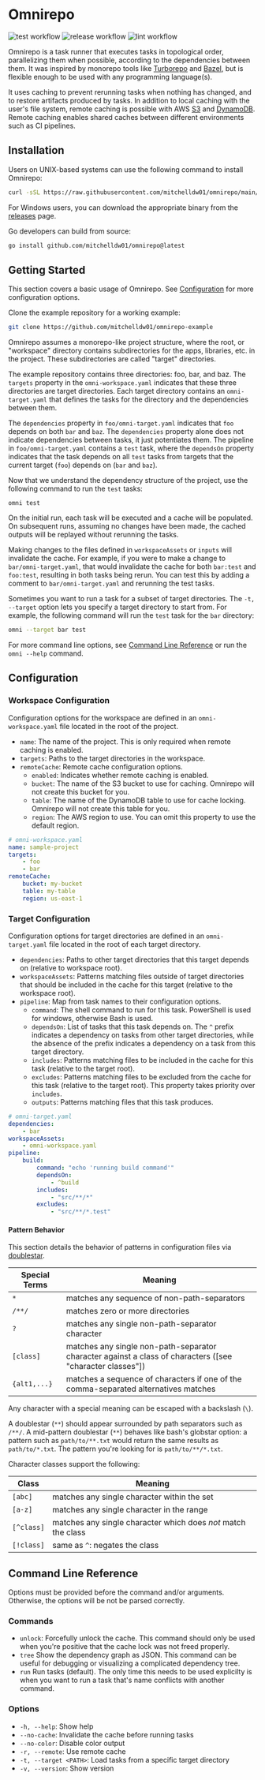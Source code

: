 # Omnirepo

![test workflow](https://github.com/mitchelldw01/omnirepo/actions/workflows/test.yaml/badge.svg)
![release workflow](https://github.com/mitchelldw01/omnirepo/actions/workflows/release.yaml/badge.svg)
![lint workflow](https://github.com/mitchelldw01/omnirepo/actions/workflows/lint.yaml/badge.svg)

Omnirepo is a task runner that executes tasks in topological order, parallelizing them when possible, according to the dependencies between them. It was inspired by monorepo tools like [Turborepo](https://turbo.build/repo) and [Bazel](https://bazel.build), but is flexible enough to be used with any programming language(s).

It uses caching to prevent rerunning tasks when nothing has changed, and to restore artifacts produced by tasks. In addition to local caching with the user's file system, remote caching is possible with AWS [S3](https://aws.amazon.com/s3/) and [DynamoDB](https://aws.amazon.com/dynamodb/). Remote caching enables shared caches between different environments such as CI pipelines.

## Installation

Users on UNIX-based systems can use the following command to install Omnirepo:

```sh
curl -sSL https://raw.githubusercontent.com/mitchelldw01/omnirepo/main/install.sh | sh
```

For Windows users, you can download the appropriate binary from the [releases](https://github.com/mitchelldw01/omnirepo/releases) page.

Go developers can build from source:

```sh
go install github.com/mitchelldw01/omnirepo@latest
```

## Getting Started

This section covers a basic usage of Omnirepo. See [Configuration](#configuration) for more configuration options.

Clone the example repository for a working example:

```sh
git clone https://github.com/mitchelldw01/omnirepo-example
```

Omnirepo assumes a monorepo-like project structure, where the root, or "workspace" directory contains subdirectories for the apps, libraries, etc. in the project. These subdirectories are called "target" directories.

The example repository contains three directories: foo, bar, and baz. The `targets` property in the `omni-workspace.yaml` indicates that these three directories are target directories. Each target directory contains an `omni-target.yaml` that defines the tasks for the directory and the dependencies between them.

The `dependencies` property in `foo/omni-target.yaml` indicates that `foo` depends on both `bar` and `baz`. The `dependencies` property alone does not indicate dependencies between tasks, it just potentiates them. The pipeline in `foo/omni-target.yaml` contains a `test` task, where the `dependsOn` property indicates that the task depends on all `test` tasks from targets that the current target (`foo`) depends on (`bar` and `baz`).

Now that we understand the dependency structure of the project, use the following command to run the `test` tasks:

```
omni test
```

On the initial run, each task will be executed and a cache will be populated. On subsequent runs, assuming no changes have been made, the cached outputs will be replayed without rerunning the tasks.

Making changes to the files defined in `workspaceAssets` or `inputs` will invalidate the cache. For example, if you were to make a change to `bar/omni-target.yaml`, that would invalidate the cache for both `bar:test` and `foo:test`, resulting in both tasks being rerun. You can test this by adding a comment to `bar/omni-target.yaml` and rerunning the test tasks.

Sometimes you want to run a task for a subset of target directories. The `-t, --target` option lets you specify a target directory to start from. For example, the following command will run the `test` task for the `bar` directory:

```sh
omni --target bar test
```

For more command line options, see [Command Line Reference](#command-line-reference) or run the `omni --help` command.

## Configuration

### Workspace Configuration

Configuration options for the workspace are defined in an `omni-workspace.yaml` file located in the root of the project.

- `name`: The name of the project. This is only required when remote caching is enabled.
- `targets`: Paths to the target directories in the workspace.
- `remoteCache`: Remote cache configuration options.
    - `enabled`: Indicates whether remote caching is enabled.
    - `bucket`: The name of the S3 bucket to use for caching. Omnirepo will not create this bucket for you.
    - `table`: The name of the DynamoDB table to use for cache locking. Omnirepo will not create this table for you.
    - `region`: The AWS region to use. You can omit this property to use the default region.

```yaml
# omni-workspace.yaml
name: sample-project
targets:
    - foo
    - bar
remoteCache:
    bucket: my-bucket
    table: my-table
    region: us-east-1
```

### Target Configuration

Configuration options for target directories are defined in an `omni-target.yaml` file located in the root of each target directory.

- `dependencies`: Paths to other target directories that this target depends on (relative to workspace root).
- `workspaceAssets`: Patterns matching files outside of target directories that should be included in the cache for this target (relative to the workspace root).
- `pipeline`: Map from task names to their configuration options.
    - `command`: The shell command to run for this task. PowerShell is used for windows, otherwise Bash is used.
    - `dependsOn`: List of tasks that this task depends on. The `^` prefix indicates a dependency on tasks from other target directories, while the absence of the prefix indicates a dependency on a task from this target directory.
    - `includes`: Patterns matching files to be included in the cache for this task (relative to the target root).
    - `excludes`: Patterns matching files to be excluded from the cache for this task (relative to the target root). This property takes priority over `includes`.
    - `outputs`: Patterns matching files that this task produces.

```yaml
# omni-target.yaml
dependencies:
    - bar
workspaceAssets:
    - omni-workspace.yaml
pipeline:
    build:
        command: "echo 'running build command'"
        dependsOn:
            - ^build
        includes:
            - "src/**/*"
        excludes:
            - "src/**/*.test"
```

#### Pattern Behavior

This section details the behavior of patterns in configuration files via [doublestar](https://github.com/bmatcuk/doublestar).

Special Terms | Meaning
------------- | -------
`*`           | matches any sequence of non-path-separators
`/**/`        | matches zero or more directories
`?`           | matches any single non-path-separator character
`[class]`     | matches any single non-path-separator character against a class of characters ([see "character classes"])
`{alt1,...}`  | matches a sequence of characters if one of the comma-separated alternatives matches

Any character with a special meaning can be escaped with a backslash (`\`).

A doublestar (`**`) should appear surrounded by path separators such as `/**/`.
A mid-pattern doublestar (`**`) behaves like bash's globstar option: a pattern
such as `path/to/**.txt` would return the same results as `path/to/*.txt`. The
pattern you're looking for is `path/to/**/*.txt`.

Character classes support the following:

Class      | Meaning
---------- | -------
`[abc]`    | matches any single character within the set
`[a-z]`    | matches any single character in the range
`[^class]` | matches any single character which does *not* match the class
`[!class]` | same as `^`: negates the class

## Command Line Reference

Options must be provided before the command and/or arguments. Otherwise, the options will be not be parsed correctly.

### Commands

- `unlock`: Forcefully unlock the cache. This command should only be used when you're positive that the cache lock was not freed properly.
- `tree` Show the dependency graph as JSON. This command can be useful for debugging or visualizing a complicated dependency tree.
- `run` Run tasks (default). The only time this needs to be used explicilty is when you want to run a task that's name conflicts with another command.

### Options

- `-h, --help`: Show help
- `--no-cache`: Invalidate the cache before running tasks
- `--no-color`: Disable color output
- `-r, --remote`: Use remote cache
- `-t, --target <PATH>`: Load tasks from a specific target directory
- `-v, --version`: Show version
